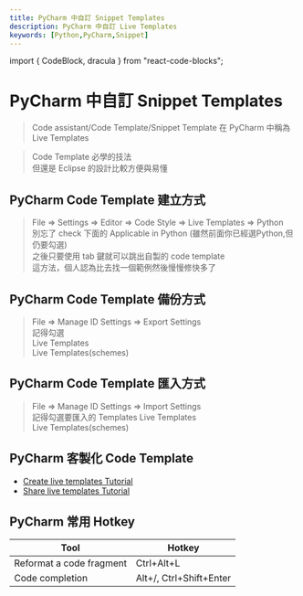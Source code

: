 ```yaml
---
title: PyCharm 中自訂 Snippet Templates
description: PyCharm 中自訂 Live Templates
keywords: [Python,PyCharm,Snippet]
---
```

import { CodeBlock, dracula  } from "react-code-blocks";

# PyCharm 中自訂 Snippet Templates
> Code assistant/Code Template/Snippet Template 在 PyCharm 中稱為 Live Templates    

> Code Template 必學的技法   
> 但還是 Eclipse 的設計比較方便與易懂  

## PyCharm Code Template 建立方式
 > File => Settings => Editor => Code Style => Live Templates => Python  
 > 別忘了 check 下面的 Applicable in Python (雖然前面你已經選Python,但仍要勾選)  
 > 之後只要使用 tab 鍵就可以跳出自製的 code template  
 > 這方法，個人認為比去找一個範例然後慢慢修快多了  

## PyCharm Code Template 備份方式
 > File => Manage ID Settings => Export Settings   
 > 記得勾選  
 > Live Templates  
 > Live Templates(schemes)  

## PyCharm Code Template 匯入方式
 > File => Manage ID Settings => Import Settings  
 > 記得勾選要匯入的 Templates 
 > Live Templates  
 > Live Templates(schemes)  
 
 
## PyCharm 客製化 Code Template
* [Create live templates Tutorial ](https://docs.python.org/3.12/reference/datamodel.html#objects-values-and-types)
* [Share live templates Tutorial ](https://www.jetbrains.com/help/pycharm/sharing-live-templates.html)


## PyCharm 常用 Hotkey
|  Tool   |   Hotkey       |
|---------|----------------|
| Reformat a code fragment | Ctrl+Alt+L |
| Code completion | Alt+/,  Ctrl+Shift+Enter |


﻿